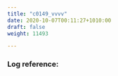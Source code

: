 ```yaml
---
title: "c0149_vvvv"
date: 2020-10-07T00:11:27+1010:00
draft: false
weight: 11493

---
```


### Log reference: <no value>

```
